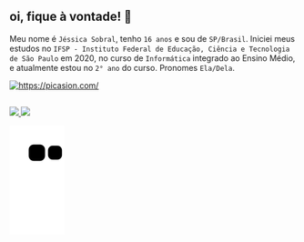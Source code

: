 ## oi, fique à vontade! 🌼
Meu nome é `Jéssica Sobral`, tenho `16 anos` e sou de `SP/Brasil`. Iniciei meus estudos no `IFSP - Instituto Federal de Educação, Ciência e Tecnologia de São Paulo` em 2020, no curso de `Informática` integrado ao Ensino Médio, e atualmente estou no `2° ano` do curso. Pronomes `Ela/Dela`.

<a href="https://picasion.com/"><img src="https://i.picasion.com/pic91/74a847060977660e133160cb4a658719.gif" width="250" height="250" border="0" alt="https://picasion.com/" /></a>

##

<div>
  <a href="https://github.com/JessSobral">
  <img height="180em" src="https://github-readme-stats.vercel.app/api?username=JessSobral&show_icons=true&theme=tokyonight&include_all_commits=true&count_private=true"/>
    <img height="180em" src="https://github-readme-stats.vercel.app/api/top-langs/?username=JessSobral&layout=compact&langs_count=7&theme=tokyonight"/>
</div>
  
![Snake animation](https://github.com/JessSobral/JessSobral/blob/output/github-contribution-grid-snake.svg)
